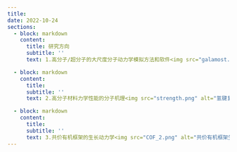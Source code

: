 ```yaml
---
title:
date: 2022-10-24
sections:
  - block: markdown
    content:
      title: 研究方向
      subtitle: ''
      text: 1.高分子/超分子的大尺度分子动力学模拟方法和软件<img src="galamost.png" alt="GALAMOST" class="center-image" />

  - block: markdown
    content:
      title:
      subtitle: ''
      text: 2.高分子材料力学性能的分子机理<img src="strength.png" alt="氢键复合物的力学性能" class="center-image" />

  - block: markdown
    content:
      title:
      subtitle: ''
      text: 3.共价有机框架的生长动力学<img src="COF_2.png" alt="共价有机框架生长" class="center-image" />
---
```


